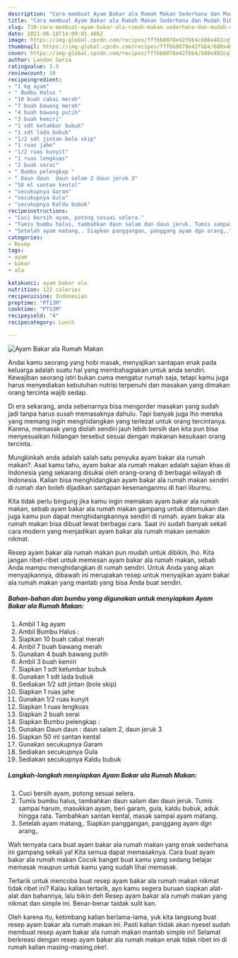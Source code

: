 ```yaml
---
description: "Cara membuat Ayam Bakar ala Rumah Makan Sederhana dan Mudah Dibuat"
title: "Cara membuat Ayam Bakar ala Rumah Makan Sederhana dan Mudah Dibuat"
slug: 710-cara-membuat-ayam-bakar-ala-rumah-makan-sederhana-dan-mudah-dibuat
date: 2021-06-18T14:09:01.466Z
image: https://img-global.cpcdn.com/recipes/fff6b8078e42fbb4/680x482cq70/ayam-bakar-ala-rumah-makan-foto-resep-utama.jpg
thumbnail: https://img-global.cpcdn.com/recipes/fff6b8078e42fbb4/680x482cq70/ayam-bakar-ala-rumah-makan-foto-resep-utama.jpg
cover: https://img-global.cpcdn.com/recipes/fff6b8078e42fbb4/680x482cq70/ayam-bakar-ala-rumah-makan-foto-resep-utama.jpg
author: Landon Garza
ratingvalue: 3.9
reviewcount: 10
recipeingredient:
- "1 kg ayam"
- " Bumbu Halus "
- "10 buah cabai merah"
- "7 buah bawang merah"
- "4 buah bawang putih"
- "3 buah kemiri"
- "1 sdt ketumbar bubuk"
- "1 sdt lada bubuk"
- "1/2 sdt jintan bole skip"
- "1 ruas jahe"
- "1/2 ruas kunyit"
- "1 ruas lengkuas"
- "2 buah serai"
- " Bumbu pelengkap "
- " Daun daun  daun salam 2 daun jeruk 3"
- "50 ml santan kental"
- "secukupnya Garam"
- "secukupnya Gula"
- "secukupnya Kaldu bubuk"
recipeinstructions:
- "Cuci bersih ayam, potong sesuai selera."
- "Tumis bumbu halus, tambahkan daun salam dan daun jeruk. Tumis sampai harum, masukkan ayam, beri garam, gula, kaldu bubuk, aduk hingga rata. Tambahkan santan kental, masak sampai ayam matang."
- "Setelah ayam matang,. Siapkan panggangan, panggang ayam dgn arang,."
categories:
- Resep
tags:
- ayam
- bakar
- ala

katakunci: ayam bakar ala 
nutrition: 122 calories
recipecuisine: Indonesian
preptime: "PT13M"
cooktime: "PT53M"
recipeyield: "4"
recipecategory: Lunch

---
```



![Ayam Bakar ala Rumah Makan](https://img-global.cpcdn.com/recipes/fff6b8078e42fbb4/680x482cq70/ayam-bakar-ala-rumah-makan-foto-resep-utama.jpg)

Andai kamu seorang yang hobi masak, menyajikan santapan enak pada keluarga adalah suatu hal yang membahagiakan untuk anda sendiri. Kewajiban seorang istri bukan cuma mengatur rumah saja, tetapi kamu juga harus menyediakan kebutuhan nutrisi terpenuhi dan masakan yang dimakan orang tercinta wajib sedap.

Di era  sekarang, anda sebenarnya bisa mengorder masakan yang sudah jadi tanpa harus susah memasaknya dahulu. Tapi banyak juga lho mereka yang memang ingin menghidangkan yang terlezat untuk orang tercintanya. Karena, memasak yang diolah sendiri jauh lebih bersih dan kita pun bisa menyesuaikan hidangan tersebut sesuai dengan makanan kesukaan orang tercinta. 



Mungkinkah anda adalah salah satu penyuka ayam bakar ala rumah makan?. Asal kamu tahu, ayam bakar ala rumah makan adalah sajian khas di Indonesia yang sekarang disukai oleh orang-orang di berbagai wilayah di Indonesia. Kalian bisa menghidangkan ayam bakar ala rumah makan sendiri di rumah dan boleh dijadikan santapan kesenanganmu di hari liburmu.

Kita tidak perlu bingung jika kamu ingin memakan ayam bakar ala rumah makan, sebab ayam bakar ala rumah makan gampang untuk ditemukan dan juga kamu pun dapat menghidangkannya sendiri di rumah. ayam bakar ala rumah makan bisa dibuat lewat berbagai cara. Saat ini sudah banyak sekali cara modern yang menjadikan ayam bakar ala rumah makan semakin nikmat.

Resep ayam bakar ala rumah makan pun mudah untuk dibikin, lho. Kita jangan ribet-ribet untuk memesan ayam bakar ala rumah makan, sebab Anda mampu menghidangkan di rumah sendiri. Untuk Anda yang akan menyajikannya, dibawah ini merupakan resep untuk menyajikan ayam bakar ala rumah makan yang mantab yang bisa Anda buat sendiri.

<!--inarticleads1-->

##### Bahan-bahan dan bumbu yang digunakan untuk menyiapkan Ayam Bakar ala Rumah Makan:

1. Ambil 1 kg ayam
1. Ambil  Bumbu Halus :
1. Siapkan 10 buah cabai merah
1. Ambil 7 buah bawang merah
1. Gunakan 4 buah bawang putih
1. Ambil 3 buah kemiri
1. Siapkan 1 sdt ketumbar bubuk
1. Gunakan 1 sdt lada bubuk
1. Sediakan 1/2 sdt jintan (bole skip)
1. Siapkan 1 ruas jahe
1. Gunakan 1/2 ruas kunyit
1. Siapkan 1 ruas lengkuas
1. Siapkan 2 buah serai
1. Siapkan  Bumbu pelengkap :
1. Gunakan  Daun daun : daun salam 2, daun jeruk 3
1. Siapkan 50 ml santan kental
1. Gunakan secukupnya Garam
1. Sediakan secukupnya Gula
1. Sediakan secukupnya Kaldu bubuk




<!--inarticleads2-->

##### Langkah-langkah menyiapkan Ayam Bakar ala Rumah Makan:

1. Cuci bersih ayam, potong sesuai selera.
1. Tumis bumbu halus, tambahkan daun salam dan daun jeruk. Tumis sampai harum, masukkan ayam, beri garam, gula, kaldu bubuk, aduk hingga rata. Tambahkan santan kental, masak sampai ayam matang.
1. Setelah ayam matang,. Siapkan panggangan, panggang ayam dgn arang,.




Wah ternyata cara buat ayam bakar ala rumah makan yang enak sederhana ini gampang sekali ya! Kita semua dapat memasaknya. Cara buat ayam bakar ala rumah makan Cocok banget buat kamu yang sedang belajar memasak maupun untuk kamu yang sudah lihai memasak.

Tertarik untuk mencoba buat resep ayam bakar ala rumah makan nikmat tidak ribet ini? Kalau kalian tertarik, ayo kamu segera buruan siapkan alat-alat dan bahannya, lalu bikin deh Resep ayam bakar ala rumah makan yang nikmat dan simple ini. Benar-benar taidak sulit kan. 

Oleh karena itu, ketimbang kalian berlama-lama, yuk kita langsung buat resep ayam bakar ala rumah makan ini. Pasti kalian tiidak akan nyesel sudah membuat resep ayam bakar ala rumah makan mantab simple ini! Selamat berkreasi dengan resep ayam bakar ala rumah makan enak tidak ribet ini di rumah kalian masing-masing,oke!.

